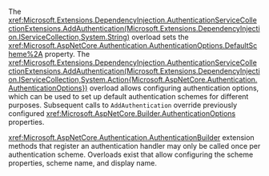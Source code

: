 <!--Don't update this for 2.2, use the 2.2 version -->
The <xref:Microsoft.Extensions.DependencyInjection.AuthenticationServiceCollectionExtensions.AddAuthentication(Microsoft.Extensions.DependencyInjection.IServiceCollection,System.String)> overload sets the <xref:Microsoft.AspNetCore.Authentication.AuthenticationOptions.DefaultScheme%2A> property. The <xref:Microsoft.Extensions.DependencyInjection.AuthenticationServiceCollectionExtensions.AddAuthentication(Microsoft.Extensions.DependencyInjection.IServiceCollection,System.Action{Microsoft.AspNetCore.Authentication.AuthenticationOptions})> overload allows configuring authentication options, which can be used to set up default authentication schemes for different purposes. Subsequent calls to `AddAuthentication` override previously configured <xref:Microsoft.AspNetCore.Builder.AuthenticationOptions> properties.

<xref:Microsoft.AspNetCore.Authentication.AuthenticationBuilder> extension methods that register an authentication handler may only be called once per authentication scheme. Overloads exist that allow configuring the scheme properties, scheme name, and display name.
